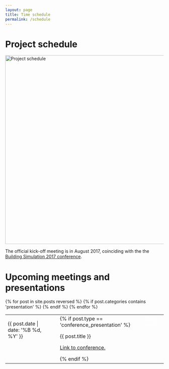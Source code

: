```yaml
---
layout: page
title: Time schedule
permalink: /schedule
---
```


# Project schedule

<img src="{{ site.url }}/assets/img/project_schedule.png" alt="Project schedule"
width="600px">

The official kick-off meeting is in August 2017,
coinciding with the the [Building Simulation 2017 conference](http://buildingsimulation2017.org/).

# Upcoming meetings and presentations

<table>
  {% for post in site.posts reversed %}
  {% if post.categories contains 'presentation' %}
  <tr valign="top">
  <td>
<p>{{ post.date | date: '%B %d, %Y' }}</p>
  <td>
  <td>
  {% if post.type == 'conference_presentation' %}
  <p>
  {{ post.title }}
  </p>
  <p>
  <a href="{{ post.link }}">Link to conference.</a>
  </p>
  {% endif %}
  </td>
    <td>
    <a class="btn btn-primary btn"
                style="color:white;text-decoration:none"
                href="{{ site.baseurl }}{{ post.url }}">
                Read more</a>
    </td>
    </tr>
  {% endif %}
  {% endfor %}
</table>
